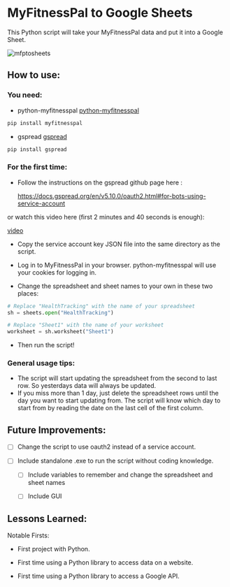 # MyFitnessPal to Google Sheets

This Python script will take your MyFitnessPal data and put it into a Google Sheet.

![mfptosheets](https://github.com/Rolzix/myfitnesspal-to-google-sheets/assets/107266349/922f3eef-8366-4388-9303-13247a376fb6)

## How to use:

### You need:

- python-myfitnesspal [python-myfitnesspal](https://github.com/coddingtonbear/python-myfitnesspal)

```bash
pip install myfitnesspal
```

- gspread [gspread](https://github.com/burnash/gspread)

```bash
pip install gspread
```

### For the first time:

- Follow the instructions on the gspread github page here :

  https://docs.gspread.org/en/v5.10.0/oauth2.html#for-bots-using-service-account

or watch this video here (first 2 minutes and 40 seconds is enough):

[video](https://www.youtube.com/watch?v=bu5wXjz2KvU)

- Copy the service account key JSON file into the same directory as the script.

- Log in to MyFitnessPal in your browser. python-myfitnesspal will use your cookies for logging in.

- Change the spreadsheet and sheet names to your own in these two places:

```python
# Replace "HealthTracking" with the name of your spreadsheet
sh = sheets.open("HealthTracking")

# Replace "Sheet1" with the name of your worksheet
worksheet = sh.worksheet("Sheet1")
```

- Then run the script!

### General usage tips:

- The script will start updating the spreadsheet from the second to last row. So yesterdays data will always be updated.
- If you miss more than 1 day, just delete the spreadsheet rows until the day you want to start updating from. The script will know which day to start from by reading the date on the last cell of the first column.

## Future Improvements:

- [ ] Change the script to use oauth2 instead of a service account.

- [ ] Include standalone .exe to run the script without coding knowledge.

  - [ ] Include variables to remember and change the spreadsheet and sheet names

  - [ ] Include GUI

## Lessons Learned:

Notable Firsts:

- First project with Python.

- First time using a Python library to access data on a website.

- First time using a Python library to access a Google API.
